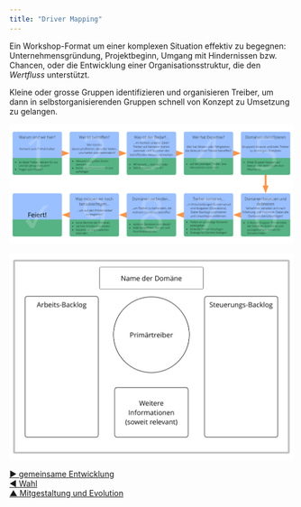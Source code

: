 ```yaml
---
title: "Driver Mapping"
---
```



Ein Workshop-Format um einer komplexen Situation effektiv zu begegnen: Unternehmensgründung, Projektbeginn, Umgang mit Hindernissen bzw. Chancen, oder die Entwicklung einer Organisationsstruktur, die den <dfn data-info="Wertfluss: Leistungen wandern durch die Organisation hin zum Kunden bzw. zu sonstigen Stakeholdern.">Wertfluss</dfn> unterstützt.

Kleine oder grosse Gruppen identifizieren und organisieren Treiber, um dann in selbstorganisierenden Gruppen schnell von Konzept zu Umsetzung zu gelangen.

![Driver Mapping: Ablauf](img/facilitation-guides/driver-mapping-fg-print.png)

![Driver Mapping: Vorlage für Domänen](img/templates/domain-template.png)

[&#9654; gemeinsame Entwicklung](peer-development.html)<br/>[&#9664; Wahl](role-selection.html)<br/>[&#9650; Mitgestaltung und Evolution](co-creation-and-evolution.html)

